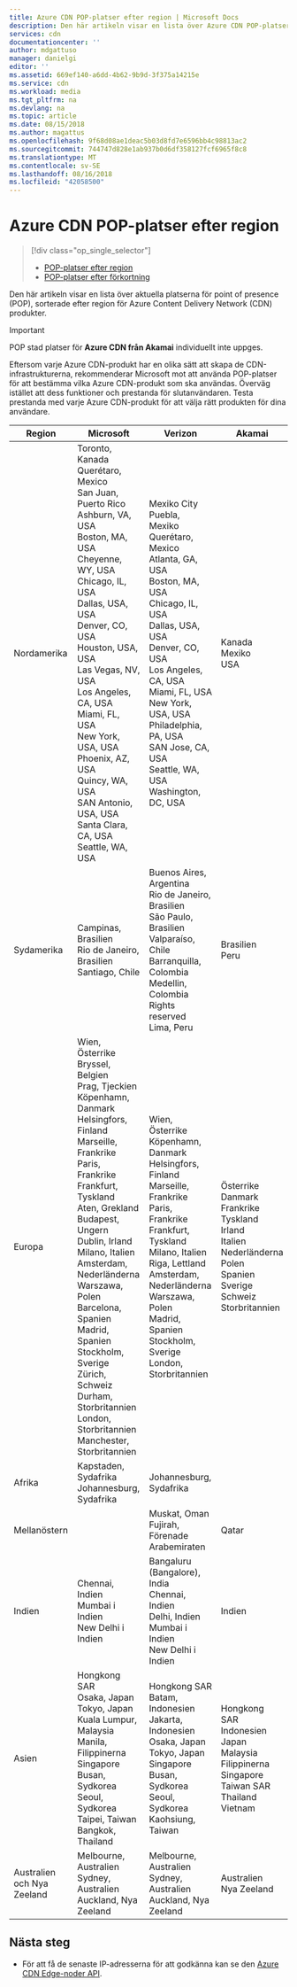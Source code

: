 ```yaml
---
title: Azure CDN POP-platser efter region | Microsoft Docs
description: Den här artikeln visar en lista över Azure CDN POP-platser, sorterade efter region för Azure CDN-produkter.
services: cdn
documentationcenter: ''
author: mdgattuso
manager: danielgi
editor: ''
ms.assetid: 669ef140-a6dd-4b62-9b9d-3f375a14215e
ms.service: cdn
ms.workload: media
ms.tgt_pltfrm: na
ms.devlang: na
ms.topic: article
ms.date: 08/15/2018
ms.author: magattus
ms.openlocfilehash: 9f68d08ae1deac5b03d8fd7e6596bb4c98813ac2
ms.sourcegitcommit: 744747d828e1ab937b0d6df358127fcf6965f8c8
ms.translationtype: MT
ms.contentlocale: sv-SE
ms.lasthandoff: 08/16/2018
ms.locfileid: "42058500"
---
```

# <a name="azure-cdn-pop-locations-by-region"></a>Azure CDN POP-platser efter region
> [!div class="op_single_selector"]
> * [POP-platser efter region](cdn-pop-locations.md)
> * [POP-platser efter förkortning](cdn-pop-abbreviations.md)
> 


Den här artikeln visar en lista över aktuella platserna för point of presence (POP), sorterade efter region för Azure Content Delivery Network (CDN) produkter.

> [!IMPORTANT]
> POP stad platser för **Azure CDN från Akamai** individuellt inte uppges.  
> 
> Eftersom varje Azure CDN-produkt har en olika sätt att skapa de CDN-infrastrukturerna, rekommenderar Microsoft mot att använda POP-platser för att bestämma vilka Azure CDN-produkt som ska användas. Överväg istället att dess funktioner och prestanda för slutanvändaren. Testa prestanda med varje Azure CDN-produkt för att välja rätt produkten för dina användare. 
> 

| Region | Microsoft | Verizon | Akamai |
| --- | --- | --- | --- |
| Nordamerika | Toronto, Kanada<br />Querétaro, Mexico<br />San Juan, Puerto Rico<br />Ashburn, VA, USA<br />Boston, MA, USA<br />Cheyenne, WY, USA<br />Chicago, IL, USA<br /> Dallas, USA, USA<br />Denver, CO, USA<br />Houston, USA, USA<br />Las Vegas, NV, USA<br />Los Angeles, CA, USA<br />Miami, FL, USA<br />New York, USA, USA<br />Phoenix, AZ, USA<br />Quincy, WA, USA<br />SAN Antonio, USA, USA<br />Santa Clara, CA, USA<br />Seattle, WA, USA | Mexiko City<br />Puebla, Mexiko<br />Querétaro, Mexico<br />Atlanta, GA, USA<br />Boston, MA, USA<br />Chicago, IL, USA<br />Dallas, USA, USA<br />Denver, CO, USA<br />Los Angeles, CA, USA<br />Miami, FL, USA<br />New York, USA, USA<br />Philadelphia, PA, USA<br />SAN Jose, CA, USA<br />Seattle, WA, USA<br />Washington, DC, USA | Kanada<br />Mexiko<br />USA |
| Sydamerika | Campinas, Brasilien<br />Rio de Janeiro, Brasilien<br />Santiago, Chile | Buenos Aires, Argentina<br />Rio de Janeiro, Brasilien<br />São Paulo, Brasilien<br />Valparaíso, Chile<br />Barranquilla, Colombia<br />Medellin, Colombia<br />Rights reserved<br />Lima, Peru | Brasilien<br />Peru |
| Europa | Wien, Österrike<br />Bryssel, Belgien<br />Prag, Tjeckien<br />Köpenhamn, Danmark<br /> Helsingfors, Finland<br />Marseille, Frankrike<br />Paris, Frankrike<br />Frankfurt, Tyskland<br />Aten, Grekland<br />Budapest, Ungern<br />Dublin, Irland<br />Milano, Italien<br />Amsterdam, Nederländerna<br />Warszawa, Polen<br />Barcelona, Spanien<br />Madrid, Spanien<br />Stockholm, Sverige<br />Zürich, Schweiz<br />Durham, Storbritannien<br />London, Storbritannien<br />Manchester, Storbritannien | Wien, Österrike<br />Köpenhamn, Danmark<br />Helsingfors, Finland<br />Marseille, Frankrike<br />Paris, Frankrike<br />Frankfurt, Tyskland<br />Milano, Italien<br />Riga, Lettland<br />Amsterdam, Nederländerna<br />Warszawa, Polen<br />Madrid, Spanien<br />Stockholm, Sverige<br />London, Storbritannien | Österrike<br />Danmark<br />Frankrike<br />Tyskland<br />Irland<br />Italien<br />Nederländerna<br />Polen<br />Spanien<br />Sverige<br />Schweiz<br />Storbritannien |
| Afrika | Kapstaden, Sydafrika<br />Johannesburg, Sydafrika | Johannesburg, Sydafrika | |
| Mellanöstern | | Muskat, Oman<br />Fujirah, Förenade Arabemiraten | Qatar |
| Indien | Chennai, Indien<br />Mumbai i Indien<br />New Delhi i Indien | Bangaluru (Bangalore), India<br />Chennai, Indien<br />Delhi, Indien<br />Mumbai i Indien<br />New Delhi i Indien<br /> | Indien |
| Asien | Hongkong SAR<br />Osaka, Japan<br />Tokyo, Japan<br />Kuala Lumpur, Malaysia<br />Manila, Filippinerna<br />Singapore<br />Busan, Sydkorea<br />Seoul, Sydkorea<br />Taipei, Taiwan<br />Bangkok, Thailand | Hongkong SAR<br />Batam, Indonesien<br />Jakarta, Indonesien<br />Osaka, Japan<br />Tokyo, Japan<br />Singapore<br />Busan, Sydkorea<br />Seoul, Sydkorea<br />Kaohsiung, Taiwan | Hongkong SAR<br />Indonesien<br />Japan<br />Malaysia<br />Filippinerna<br />Singapore<br />Taiwan SAR<br />Thailand<br />Vietnam |
| Australien och Nya Zeeland | Melbourne, Australien<br />Sydney, Australien<br />Auckland, Nya Zeeland | Melbourne, Australien<br />Sydney, Australien<br />Auckland, Nya Zeeland | Australien<br />Nya Zeeland |


## <a name="next-steps"></a>Nästa steg
* För att få de senaste IP-adresserna för att godkänna kan se den [Azure CDN Edge-noder API](https://docs.microsoft.com/rest/api/cdn/edgenodes).

